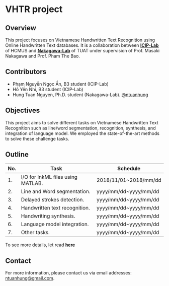 # VHTR project
## Overview
This project focuses on Vietnamese Handwritten Text Recognition using Online Handwritten Text databases.
It is a collaboration between **[ICIP-Lab](http://www.math.hcmus.edu.vn/icip-lab/index.php)** of HCMUS and **[Nakagawa-Lab](http://web.tuat.ac.jp/~nakagawa/en/index.html)** of TUAT under supervision of Prof. Masaki Nakagawa and Prof. Pham The Bao.

## Contributors
- Phạm Nguyễn Ngọc Ẩn, B3 student (ICIP-Lab)
- Hồ Yến Nhi, B3 student (ICIP-Lab)
- Hung Tuan Nguyen, Ph.D. student (Nakagawa-Lab). [@ntuanhung](https://github.com/ntuanhung) 

## Objectives
This project aims to solve different tasks on Vietnamese Handwritten Text Recognition such as line/word segmentation, recognition, synthesis, and integration of language model. We employed the state-of-the-art methods to solve these challenge tasks.

## Outline
No.|Task|Schedule
---|----|--------
1.|I/O for InkML files using MATLAB. | 2018/11/01~2018/mm/dd
2.|Line and Word segmentation. | yyyy/mm/dd~yyyy/mm/dd
3.|Delayed strokes detection. | yyyy/mm/dd~yyyy/mm/dd
4.|Handwritten text recognition. | yyyy/mm/dd~yyyy/mm/dd
5.|Handwriting synthesis. | yyyy/mm/dd~yyyy/mm/dd
6.|Language model integration. | yyyy/mm/dd~yyyy/mm/dd
7.|Other tasks. | yyyy/mm/dd~yyyy/mm/dd

To see more details, let read **[here](https://github.com/icip-lab/VHTR/wiki)**

## Contact
For more information, please contact us via email addresses: <ntuanhung@gmail.com>.

